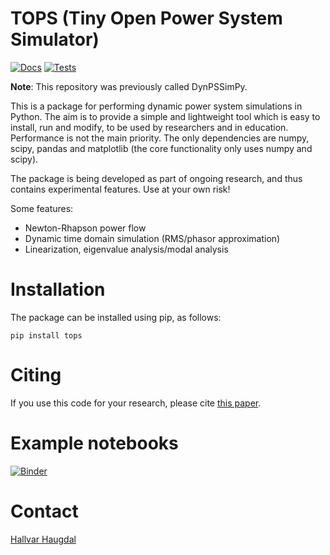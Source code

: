 # TOPS (**T**iny **O**pen **P**ower System **S**imulator)

[![Docs](https://github.com/hallvar-h/TOPS/actions/workflows/docs.yml/badge.svg)](https://github.com/hallvar-h/TOPS/actions/workflows/docs.yml)
[![Tests](https://github.com/hallvar-h/TOPS/actions/workflows/python-app.yml/badge.svg?branch=main)](https://github.com/hallvar-h/TOPS/actions/workflows/python-app.yml)

**Note**: This repository was previously called DynPSSimPy.


This is a package for performing dynamic power system simulations in Python. The aim is to provide a simple and lightweight tool which is easy to install, run and modify, to be used by researchers and in education. Performance is not the main priority. The only dependencies are numpy, scipy, pandas and matplotlib (the core functionality only uses numpy and scipy).

The package is being developed as part of ongoing research, and thus contains experimental features. Use at your own risk!

Some features:
- Newton-Rhapson power flow
- Dynamic time domain simulation (RMS/phasor approximation)
- Linearization, eigenvalue analysis/modal analysis

# Installation
The package can be installed using pip, as follows:

`pip install tops`

# Citing
If you use this code for your research, please cite [this paper](https://ieeexplore.ieee.org/document/9494770).

# Example notebooks
[![Binder](https://mybinder.org/badge_logo.svg)](https://mybinder.org/v2/gh/hallvar-h/TOPS/HEAD?filepath=examples%2Fnotebooks)

# Contact
[Hallvar Haugdal](mailto:hallvhau@gmail.com)
